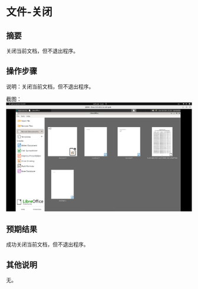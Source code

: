 # 文件-关闭

## 摘要

关闭当前文档，但不退出程序。

## 操作步骤

说明：关闭当前文档，但不退出程序。

截图：![image](./img/z4.png)

## 预期结果

成功关闭当前文档，但不退出程序。

## 其他说明

无。

